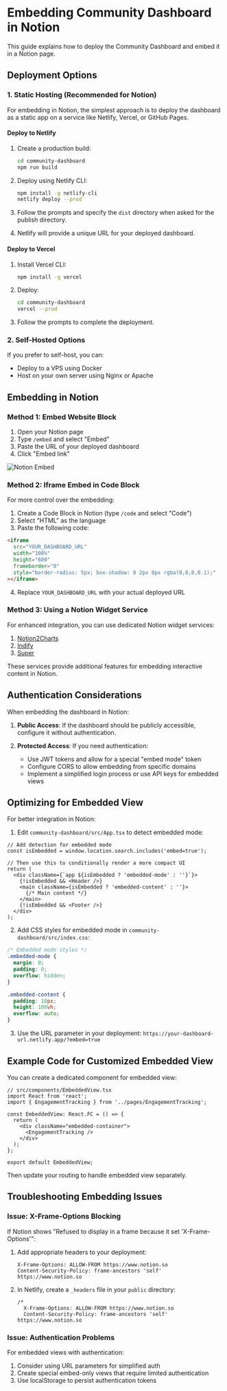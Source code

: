# Embedding Community Dashboard in Notion

This guide explains how to deploy the Community Dashboard and embed it in a Notion page.

## Deployment Options

### 1. Static Hosting (Recommended for Notion)

For embedding in Notion, the simplest approach is to deploy the dashboard as a static app on a service like Netlify, Vercel, or GitHub Pages.

#### Deploy to Netlify

1. Create a production build:
   ```bash
   cd community-dashboard
   npm run build
   ```

2. Deploy using Netlify CLI:
   ```bash
   npm install -g netlify-cli
   netlify deploy --prod
   ```

3. Follow the prompts and specify the `dist` directory when asked for the publish directory.

4. Netlify will provide a unique URL for your deployed dashboard.

#### Deploy to Vercel

1. Install Vercel CLI:
   ```bash
   npm install -g vercel
   ```

2. Deploy:
   ```bash
   cd community-dashboard
   vercel --prod
   ```

3. Follow the prompts to complete the deployment.

### 2. Self-Hosted Options

If you prefer to self-host, you can:
- Deploy to a VPS using Docker
- Host on your own server using Nginx or Apache

## Embedding in Notion

### Method 1: Embed Website Block

1. Open your Notion page
2. Type `/embed` and select "Embed"
3. Paste the URL of your deployed dashboard
4. Click "Embed link"

![Notion Embed](https://notion-emojis.s3-us-west-2.amazonaws.com/prod/svg-twitter/1f517.svg)

### Method 2: Iframe Embed in Code Block

For more control over the embedding:

1. Create a Code Block in Notion (type `/code` and select "Code")
2. Select "HTML" as the language
3. Paste the following code:

```html
<iframe 
  src="YOUR_DASHBOARD_URL" 
  width="100%" 
  height="600" 
  frameborder="0"
  style="border-radius: 5px; box-shadow: 0 2px 8px rgba(0,0,0,0.1);"
></iframe>
```

4. Replace `YOUR_DASHBOARD_URL` with your actual deployed URL

### Method 3: Using a Notion Widget Service

For enhanced integration, you can use dedicated Notion widget services:

1. [Notion2Charts](https://notion2charts.com/)
2. [Indify](https://indify.co/)
3. [Super](https://super.so/)

These services provide additional features for embedding interactive content in Notion.

## Authentication Considerations

When embedding the dashboard in Notion:

1. **Public Access**: If the dashboard should be publicly accessible, configure it without authentication.

2. **Protected Access**: If you need authentication:
   - Use JWT tokens and allow for a special "embed mode" token
   - Configure CORS to allow embedding from specific domains
   - Implement a simplified login process or use API keys for embedded views

## Optimizing for Embedded View

For better integration in Notion:

1. Edit `community-dashboard/src/App.tsx` to detect embedded mode:

```tsx
// Add detection for embedded mode
const isEmbedded = window.location.search.includes('embed=true');

// Then use this to conditionally render a more compact UI
return (
  <div className={`app ${isEmbedded ? 'embedded-mode' : ''}`}>
    {!isEmbedded && <Header />}
    <main className={isEmbedded ? 'embedded-content' : ''}>
      {/* Main content */}
    </main>
    {!isEmbedded && <Footer />}
  </div>
);
```

2. Add CSS styles for embedded mode in `community-dashboard/src/index.css`:

```css
/* Embedded mode styles */
.embedded-mode {
  margin: 0;
  padding: 0;
  overflow: hidden;
}

.embedded-content {
  padding: 10px;
  height: 100vh;
  overflow: auto;
}
```

3. Use the URL parameter in your deployment: `https://your-dashboard-url.netlify.app/?embed=true`

## Example Code for Customized Embedded View

You can create a dedicated component for embedded view:

```tsx
// src/components/EmbeddedView.tsx
import React from 'react';
import { EngagementTracking } from '../pages/EngagementTracking';

const EmbeddedView: React.FC = () => {
  return (
    <div className="embedded-container">
      <EngagementTracking />
    </div>
  );
};

export default EmbeddedView;
```

Then update your routing to handle embedded view separately.

## Troubleshooting Embedding Issues

### Issue: X-Frame-Options Blocking

If Notion shows "Refused to display in a frame because it set 'X-Frame-Options'":

1. Add appropriate headers to your deployment:
   ```
   X-Frame-Options: ALLOW-FROM https://www.notion.so
   Content-Security-Policy: frame-ancestors 'self' https://www.notion.so
   ```

2. In Netlify, create a `_headers` file in your `public` directory:
   ```
   /*
     X-Frame-Options: ALLOW-FROM https://www.notion.so
     Content-Security-Policy: frame-ancestors 'self' https://www.notion.so
   ```

### Issue: Authentication Problems

For embedded views with authentication:
1. Consider using URL parameters for simplified auth
2. Create special embed-only views that require limited authentication
3. Use localStorage to persist authentication tokens